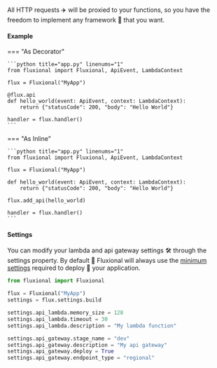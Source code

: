 All HTTP requests ✈️ will be proxied to your functions, so you have the freedom to implement
any framework 🎉 that you want.

#### Example

=== "As Decorator"

    ```python title="app.py" linenums="1"
    from fluxional import Fluxional, ApiEvent, LambdaContext

    flux = Fluxional("MyApp")

    @flux.api
    def hello_world(event: ApiEvent, context: LambdaContext):
        return {"statusCode": 200, "body": "Hello World"}

    handler = flux.handler()
    ```

=== "As Inline"

    ```python title="app.py" linenums="1"
    from fluxional import Fluxional, ApiEvent, LambdaContext

    flux = Fluxional("MyApp")

    def hello_world(event: ApiEvent, context: LambdaContext):
        return {"statusCode": 200, "body": "Hello World"}

    flux.add_api(hello_world)

    handler = flux.handler()
    ```

#### Settings

You can modify your lambda and api gateway settings 🛠️ through the settings property.
By default 🤗 Fluxional will always use the <u>minimum settings</u> required to deploy 🚀 your application.

```python title="app.py" linenums="1"
from fluxional import Fluxional

flux = Fluxional("MyApp")
settings = flux.settings.build

settings.api_lambda.memory_size = 128
settings.api_lambda.timeout = 30
settings.api_lambda.description = "My lambda function"

settings.api_gateway.stage_name = "dev"
settings.api_gateway.description = "My api gateway"
settings.api_gateway.deploy = True
settings.api_gateway.endpoint_type = "regional"

```
